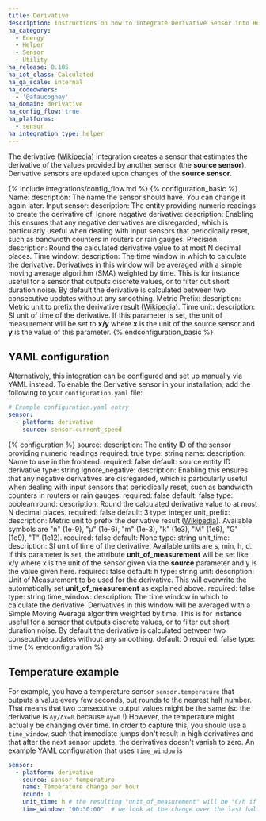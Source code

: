 ```yaml
---
title: Derivative
description: Instructions on how to integrate Derivative Sensor into Home Assistant.
ha_category:
  - Energy
  - Helper
  - Sensor
  - Utility
ha_release: 0.105
ha_iot_class: Calculated
ha_qa_scale: internal
ha_codeowners:
  - '@afaucogney'
ha_domain: derivative
ha_config_flow: true
ha_platforms:
  - sensor
ha_integration_type: helper
---
```


The derivative ([Wikipedia](https://en.wikipedia.org/wiki/Derivative)) integration creates a sensor that estimates the derivative of the
values provided by another sensor (the **source sensor**). Derivative sensors are updated upon changes of the **source sensor**.

{% include integrations/config_flow.md %}
{% configuration_basic %}
Name:
  description: The name the sensor should have. You can change it again later.
Input sensor:
  description: The entity providing numeric readings to create the derivative of.
Ignore negative derivative:
  description: Enabling this ensures that any negative derivatives are disregarded, which is particularly useful when dealing with input sensors that periodically reset, such as bandwidth counters in routers or rain gauges.
Precision:
  description: Round the calculated derivative value to at most N decimal places.
Time window:
  description: The time window in which to calculate the derivative. Derivatives in this window will be averaged with a simple moving average algorithm (SMA) weighted by time. This is for instance useful for a sensor that outputs discrete values, or to filter out short duration noise. By default the derivative is calculated between two consecutive updates without any smoothing.
Metric Prefix:
  description: Metric unit to prefix the derivative result ([Wikipedia](https://en.wikipedia.org/wiki/Unit_prefix)).
Time unit:
  description: SI unit of time of the derivative. If this parameter is set, the unit of measurement will be set to **x/y** where **x** is the unit of the source sensor and **y** is the value of this parameter.
{% endconfiguration_basic %}

## YAML configuration

Alternatively, this integration can be configured and set up manually via YAML
instead. To enable the Derivative sensor in your installation, add the
following to your `configuration.yaml` file:

```yaml
# Example configuration.yaml entry
sensor:
  - platform: derivative
    source: sensor.current_speed
```

{% configuration %}
source:
  description: The entity ID of the sensor providing numeric readings
  required: true
  type: string
name:
  description: Name to use in the frontend.
  required: false
  default: source entity ID derivative
  type: string
ignore_negative:
  description: Enabling this ensures that any negative derivatives are disregarded, which is particularly useful when dealing with input sensors that periodically reset, such as bandwidth counters in routers or rain gauges.
  required: false
  default: false
  type: boolean
round:
  description: Round the calculated derivative value to at most N decimal places.
  required: false
  default: 3
  type: integer
unit_prefix:
  description: Metric unit to prefix the derivative result ([Wikipedia](https://en.wikipedia.org/wiki/Unit_prefix)). Available symbols are "n" (1e-9), "µ" (1e-6), "m" (1e-3), "k" (1e3), "M" (1e6), "G" (1e9), "T" (1e12).
  required: false
  default: None
  type: string
unit_time:
  description: SI unit of time of the derivative. Available units are s, min, h, d. If this parameter is set, the attribute **unit_of_measurement** will be set like x/y where x is the unit of the sensor given via the **source** parameter and y is the value given here.
  required: false
  default: h
  type: string
unit:
  description: Unit of Measurement to be used for the derivative. This will overwrite the automatically set **unit_of_measurement** as explained above.
  required: false
  type: string
time_window:
  description: The time window in which to calculate the derivative. Derivatives in this window will be averaged with a Simple Moving Average algorithm weighted by time. This is for instance useful for a sensor that outputs discrete values, or to filter out short duration noise. By default the derivative is calculated between two consecutive updates without any smoothing.
  default: 0
  required: false
  type: time
{% endconfiguration %}

## Temperature example

For example, you have a temperature sensor `sensor.temperature` that outputs a value every few seconds, but rounds to the nearest half number.
That means that two consecutive output values might be the same (so the derivative is `Δy/Δx=0` because `Δy=0` !)
However, the temperature might actually be changing over time.
In order to capture this, you should use a `time_window`, such that immediate jumps don't result in high derivatives and that after the next sensor update, the derivatives doesn't vanish to zero.
An example YAML configuration that uses `time_window` is

```yaml
sensor:
  - platform: derivative
    source: sensor.temperature
    name: Temperature change per hour
    round: 1
    unit_time: h # the resulting "unit_of_measurement" will be °C/h if the sensor.temperate has set °C as its unit
    time_window: "00:30:00"  # we look at the change over the last half hour
```
